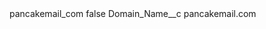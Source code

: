 <?xml version="1.0" encoding="UTF-8"?>
<CustomMetadata xmlns="http://soap.sforce.com/2006/04/metadata" xmlns:xsi="http://www.w3.org/2001/XMLSchema-instance" xmlns:xsd="http://www.w3.org/2001/XMLSchema">
    <label>pancakemail_com</label>
    <protected>false</protected>
    <values>
        <field>Domain_Name__c</field>
        <value xsi:type="xsd:string">pancakemail.com</value>
    </values>
</CustomMetadata>
